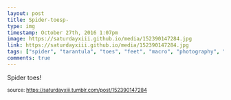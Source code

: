 ```yaml
---
layout: post
title: Spider-toesp-
type: img
timestamp: October 27th, 2016 1:07pm
image: https://saturdayxiii.github.io/media/152390147284.jpg
link: https://saturdayxiii.github.io/media/152390147284.jpg
tags: ["spider", "tarantula", "toes", "feet", "macro", "photography", "showcase"]
comments: true
---
```


Spider toes!
 
  
<small>source: https://saturdayxiii.tumblr.com/post/152390147284</small>